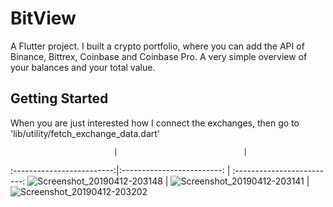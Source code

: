 # BitView

A Flutter project. I built a crypto portfolio, where you can add the API of Binance, Bittrex, Coinbase and Coinbase Pro. A very simple overview of your balances and your total value. 

## Getting Started
When you are just interested how I connect the exchanges, then go to 'lib/utility/fetch_exchange_data.dart'


 

                           |                            |
:-------------------------:|:-------------------------: | :-------------------------: 
![Screenshot_20190412-203148](https://user-images.githubusercontent.com/35738310/56078674-1f93fa00-5deb-11e9-8e73-ea9712cb013a.png)  |  ![Screenshot_20190412-203141](https://user-images.githubusercontent.com/35738310/56078688-523df280-5deb-11e9-9c9c-95116c26aed4.png) | ![Screenshot_20190412-203202](https://user-images.githubusercontent.com/35738310/56078692-5bc75a80-5deb-11e9-8cd0-4227e28116d3.png)

